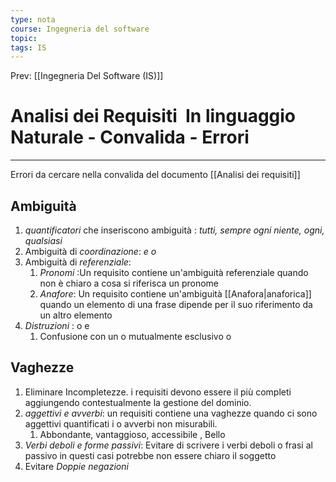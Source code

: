 ```yaml
---
type: nota
course: Ingegneria del software
topic: 
tags: IS
---
```


Prev: [[Ingegneria Del Software (IS)]]

# Analisi dei Requisiti  In linguaggio Naturale - Convalida - Errori
---
 Errori da cercare nella convalida del documento  [[Analisi dei requisiti]]
## Ambiguità
1. _quantificatori_ che inseriscono ambiguità : _tutti, sempre ogni niente, ogni, qualsiasi_
2. Ambiguità di _coordinazione_: _e o_
3. Ambiguità di _referenziale_:
	1. _Pronomi_ :Un requisito contiene un'ambiguità referenziale quando non è chiaro a cosa si riferisca un pronome
	2. _Anafore_: Un requisito contiene un'ambiguità [[Anafora|anaforica]] quando un elemento di una frase dipende per il suo riferimento da un altro elemento 
4. _Distruzioni_ : o e
	1. Confusione con un o mutualmente esclusivo o 
## Vaghezze
1. Eliminare Incompletezze. i requisiti devono essere il più completi  aggiungendo contestualmente la gestione del dominio.
2. _aggettivi e avverbi_: un requisiti contiene una vaghezze quando ci sono aggettivi quantificati i o avverbi non misurabili.
	1. Abbondante, vantaggioso, accessibile , Bello
3. _Verbi deboli e forme passivi_: Evitare di scrivere i verbi deboli o frasi al passivo in questi casi potrebbe non essere chiaro il soggetto  
4. Evitare _Doppie negazioni_ 